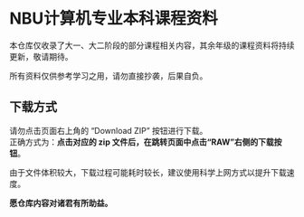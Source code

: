 # NBU计算机专业本科课程资料

本仓库仅收录了大一、大二阶段的部分课程相关内容，其余年级的课程资料将持续更新，敬请期待。

所有资料仅供参考学习之用，请勿直接抄袭，后果自负。

## 下载方式

请勿点击页面右上角的 “Download ZIP” 按钮进行下载。  
正确方式为：**点击对应的 zip 文件后，在跳转页面中点击“RAW”右侧的下载按钮**。

由于文件体积较大，下载过程可能耗时较长，建议使用科学上网方式以提升下载速度。

**愿仓库内容对诸君有所助益。**
